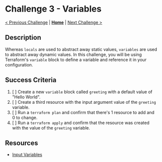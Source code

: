 # Challenge 3 - Variables

[< Previous Challenge](./challenge2.md) | **[Home](./introduction.md)** | [Next Challenge >](./challenge4.md)

## Description

Whereas `locals` are used to abstract away static values, `variables` are used to abstract away dynamic values. In this challenge, you will be using Terraform's `variable` block to define a variable and reference it in your configuration.

## Success Criteria

1. [ ] Create a new `variable` block called `greeting` with a default value of "Hello World".
2. [ ] Create a third resource with the input argument value of the `greeting` variable.
3. [ ] Run a `terraform plan` and confirm that there's 1 resource to add and 0 to change.
4. [ ] Run a `terraform apply` and confirm that the resource was created with the value of the `greeting` variable.

## Resources

- [Input Variables](https://developer.hashicorp.com/terraform/language/values/variables)
